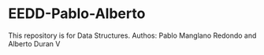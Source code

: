 # EEDD-Pablo-Alberto
This repository is for Data Structures. 
Authos: Pablo Manglano Redondo and Alberto Duran V
